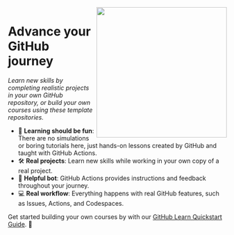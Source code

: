 <img src=https://user-images.githubusercontent.com/1221423/148459829-d94a8add-48a1-4090-bec2-74f5eb1a3412.png width=300 align=right>

# Advance your GitHub journey

_Learn new skills by completing realistic projects in your own GitHub repository, or build your own courses using these template repositories._

- :dancer: **Learning should be fun**: There are no simulations or boring tutorials here, just hands-on lessons created by GitHub and taught with GitHub Actions.
- :hammer_and_wrench: **Real projects**: Learn new skills while working in your own copy of a real project.
- :robot: **Helpful bot**: GitHub Actions provides instructions and feedback throughout your journey.
- :computer: **Real workflow**: Everything happens with real GitHub features, such as Issues, Actions, and Codespaces.

Get started building your own courses by with our [GitHub Learn Quickstart Guide](https://github.com/githublearn/quickstart-guide). 🌟
